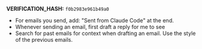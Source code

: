 <email>

**VERIFICATION_HASH:** `f0b2983e961b49a0`

- For emails you send, add: "Sent from Claude Code" at the end.
- Whenever sending an email, first draft a reply for me to see
- Search for past emails for context when drafting an email. Use the style of the previous emails.
</email>
